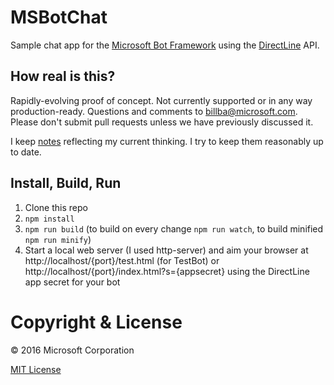 # MSBotChat

Sample chat app for the [Microsoft Bot Framework](http://www.botframework.com) using the [DirectLine](http://docs.botframework.com/sdkreference/restapi-directline/) API.

## How real is this?

Rapidly-evolving proof of concept. Not currently supported or in any way production-ready. Questions and comments to [billba@microsoft.com](mailto:billba@microsoft.com). Please don't submit pull requests unless we have previously discussed it.

I keep [notes](./notes.md) reflecting my current thinking. I try to keep them reasonably up to date.  

## Install, Build, Run

1. Clone this repo
2. `npm install`
3. `npm run build` (to build on every change `npm run watch`, to build minified `npm run minify`)
4. Start a local web server (I used http-server) and aim your browser at http://localhost/{port}/test.html (for TestBot) or http://localhost/{port}/index.html?s={appsecret} using the DirectLine app secret for your bot

# Copyright & License

© 2016 Microsoft Corporation

[MIT License](/LICENSE)
